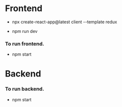 # Frontend

- npx create-react-app@latest client --template redux

- npm run dev

### To run frontend.

- npm start

# Backend

### To run backend.

- npm start

